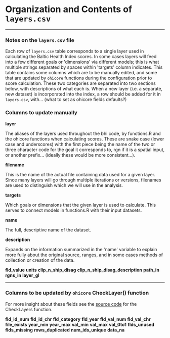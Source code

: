# Organization and Contents of `layers.csv`

---


### Notes on the `layers.csv` file

Each row of `layers.csv` table corresponds to a single layer used in calculating the Baltic Health Index scores. In some cases layers will feed into a few different goals or 'dimensions' via different models; this is what multiple strings separated by spaces within 'targets' column indicates. This table contains some columns which are to be manually edited, and some that are updated by `ohicore` functions during the configuration prior to score calculation. These two categories are separated into two sections below, with descriptions of what each is. When a new layer (i.e. a separate, new dataset) is incorporated into the index, a row should be added for it in `layers.csv`, with... (what to set as ohicore fields defaults?)


### Columns to update manually

**layer**

The aliases of the layers used throughout the bhi code, by functions.R and the ohicore functions when calculating scores. These are snake case (lower case and underscores) with the first piece being the name of the two or three character code for the goal it corresponds to, rgn if it is a spatial input, or another prefix... (ideally these would be more consistent...).

**filename**

This is the name of the actual file containing data used for a given layer. Since many layers will go through multiple iterations or versions, filenames are used to distinguish which we will use in the analysis.

**targets**

Which goals or dimensions that the given layer is used to calculate. This serves to connect models in functions.R with their input datasets.

**name**

The full, descriptive name of the dataset.

**description**

Expands on the information summarized in the 'name' variable to explain more fully about the original source, ranges, and in some cases methods of collection or creation of the data.

**fld_value**
**units**
**clip_n_ship_disag**
**clip_n_ship_disag_description**
**path_in**
**rgns_in**
**layer_gl**


---

### Columns to be updated by `ohicore` CheckLayer() function

For more insight about these fields see the [source code](https://github.com/OHI-Science/ohicore/blob/master/R/CheckLayers.R) for the CheckLayers function.

**fld_id_num**
**fld_id_chr**
**fld_category**
**fld_year**
**fld_val_num**
**fld_val_chr**
**file_exists**
**year_min**
**year_max**
**val_min**
**val_max**
**val_0to1**
**flds_unused**
**flds_missing**
**rows_duplicated**
**num_ids_unique**
**data_na**


